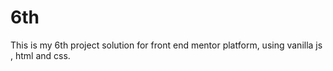 # 6th
This is my 6th project solution for front end mentor platform, using vanilla js , html and css.
